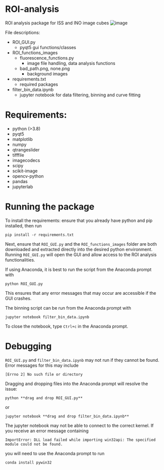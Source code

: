 # ROI-analysis
ROI analysis package for ISS and INO image cubes
![image](https://user-images.githubusercontent.com/84033812/129761866-83b31096-4b1d-437f-8a8f-1ffb65cb51c3.png)

File descriptions:
- ROI_GUI.py
  - pyqt5 gui functions/classes
- ROI_functions_images
  - fluorescence_functions.py
    - image file handling, data analysis functions
  - bad_path.png, none.png
    - background images
- requirements.txt
  - required packages
- filter_bin_data.ipynb
  - jupyter notebook for data filtering, binning and curve fitting
  
# Requirements:
- python (>3.8)
- pyqt5
- matplotlib
- numpy
- qtrangeslider
- tifffile
- imagecodecs
- scipy
- scikit-image
- opencv-python
- pandas
- jupyterlab

# Running the package
To install the requirements: ensure that you already have python and pip installed, then run

    pip install -r requirements.txt

Next, ensure that `ROI_GUI.py` and the `ROI_functions_images` folder are both downloaded and extracted directly into the desired python environment. 
Running `ROI_GUI.py` will open the GUI and allow access to the ROI analysis functionalities.

If using Anaconda, it is best to run the script from the Anaconda prompt with

    python ROI_GUI.py
    
This ensures that any error messages that may occur are accessible if the GUI crashes.

The binning script can be run from the Anaconda prompt with

    jupyter notebook filter_bin_data.ipynb

To close the notebook, type `Ctrl+c` in the Anaconda prompt.

# Debugging

`ROI_GUI.py` and `filter_bin_data.ipynb` may not run if they cannot be found. Error messages for this may include

    [Errno 2] No such file or directory

Dragging and dropping files into the Anaconda prompt will resolve the issue:

    python **drag and drop ROI_GUI.py**

or 

    jupyter notebook **drag and drop filter_bin_data.ipynb**


The jupyter notebook may not be able to connect to the correct kernel. If you receive an error message containing 

    ImportError: DLL load failed while importing win32api: The specified module could not be found.
    
you will need to use the Anaconda prompt to run

    conda install pywin32
